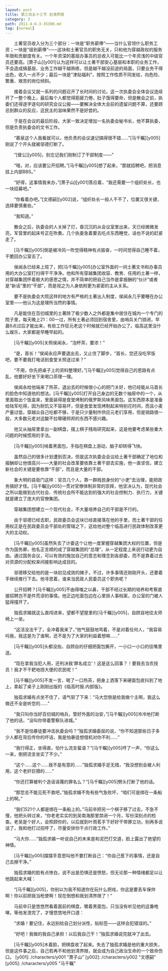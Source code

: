```yaml
---
layout: post
title: 第三百五十三节 划清界限
category: 3
path: 2011-4-6-3-35300.md
tag: [normal]
---
```


　　土著官员收入分为三个部分：一块是“职务薪俸”——当什么官领什么职务工资；一块是“级别薪俸”——这块和土著官员的职务无关，只和他为穿越政权的服务年限和贡献度有关。一个年资深的基层办事员的总收入可能比一个年资浅的中级官员还要高。[萧子山][y001]认为这样可以让土著干部安心基层和本职的业务工作，不会造成搞基层、业务工作越干越熟练，但是越干越没前途的局面，只要业务干得出色，收入一点不少；最后一块是“津贴福利”，按照工作性质不同发给，向危险、繁重、艰苦的岗位倾斜。

　　接着会议又就一系列的问题召开了长时间的讨论。这一次执委会全体会议连续开了一整个晚上，最后每个人都觉得筋疲力倦，肚子饿得要命，但是散会之前，执委们还得逐字逐句的研究会议公报——要解决全体大会前的遗留问题不算，还要顾忌到群众的反应，这民主的滋味果然不是好尝的。

　　于是在会议的最后阶段，大家一致决定增加一名执委会秘书长，他不算执委，但是负责执委会的文书工作。

　　“慕泉这个人我看就可以，他负责的会议速记搞得很不错……”[马千瞩][y005]刚说了个开头就被邬德打断了。

　　“[督公][y005]，别忘记我们刚制订了干部制度——”

　　“哦，对，应该要公开招聘。”[马千瞩][y005]想了起来，“那就招聘吧，把消息挂上内部BBS。”

　　“好得，这事情我来办，”[萧子山][y001]答应着，“我还需要一个组织处长，也一块招募吧。”

　　“你看着办吧。”[文德嗣][y002]说，“组织处长一般人干不了，位置又很关键，选择要慎重些。”

　　“我知道。”

　　散会之后，执委会的人关掉了灯，昏沉沉的从会议室里出来，天已经微微发亮，军营里的起床号正在吹奏。几个执委急着要去吃点东西睡觉，话也不说的赶紧走了。

　　[马千瞩][y005]倒是被冷风一吹觉得精神有点振奋，一时间觉得自己睡不着，干脆回办公室去了。

　　侯闻永已经来上班了，把[马千瞩][y005]办公室外面的一间土著文书和办事员用的大办公室打扫得干干净净。他和所有穿越集团收容、教育、任用的土著一样，对穿越集团怀着极大的感恩之情，并不简单的把自己当作是拿报酬的“伙计”或者是“新话”里的“干部”，而是视之为人身依附更为紧密的主从关系。

　　要不是执委会大院这样的地方有严格的土著出入制度，侯闻永几乎要睡在办公室里——他认为这是理所当然的事情。

　　凡是能住在百仞城里的土著除了极少数人之外都是集中居住在城内一个专门的院子里，每天晚上21：00一过，所有土著必须回到宿舍里，由哨兵关门锁闭，早晨6点过后才能出来，有些工作狂元老这个时候就已经开始办公了。临高这里没什么娱乐，大家都是早睡早起的。

　　[马千瞩][y005]关照侯闻永，“泡杯茶，要浓！”

　　“是，首长！”侯闻永应声要退出去，又止住了脚步，“首长，您还没吃早饭吧，要不要我打电话到食堂关照送过来？”

　　“不用，你先把桌子上的资料整理好。”[马千瞩][y005]觉得自己的思路有点乱，他要好好坐下来喝口茶理一理。

　　侯闻永给他端来了热茶，退出去的时候很小心的把门关好，他已经能从马首长的脸色中知道他的想法。[马千瞩][y005]打开自己身边的无数个抽屉中的一个，从里面取出个饭盒来，里面装得是食堂烤制的俄罗斯风味黑面包。这东西原本是准备给陆军吃得，因为耐饥又不容易坏，但是食堂发现烤制起来特别花时间，而且小麦产量过低，穿越众自己吃都不够，于是只少量制作供应元老们享用，但是销路很一般，大多数元老对这酸不拉唧硬邦邦的东西不感兴趣。

　　他又从抽屉里拿出一副棋盘，摆上棋子残局研究起来，这是他要考虑某些重大问题的时候惯用的手法。

　　[马千瞩][y005]啃着黑面包，手指在棋盘上游动，脑子却转得飞快。

　　虽然自己的很多计划遭到否决，但是这次执委会会议给土著干部确定了地位和报酬却让他很高兴——大量的社会改革要依靠土著干部去实施，他一直坚信，建立新社会的关键是要依靠“干部”，而且是大量的干部。

　　象大明的县衙门这样：官员几个人，靠一群贱民身份的“小吏”去治理，能把政务搞好才怪。[马千瞩][y005]一贯对官僚体制非常的崇拜，他坚决认为，现代社会之所以能做到古代社会、传统社会所不能达到的强大的社会控制力、执行力，关键就是建立了庞大的官僚集团。

　　穿越集团想建立一个现代社会，不大量培养自己的干部是不行的。

　　由于邬德已经去职，民政委员会这块已经直接落在他的手里，而土著干部的任用权正是在民政委员会干部处的管辖之下，这给他对整个临高进行民政体制改革更大的主动权。

　　[马千瞩][y005]虽然失去了计委这个让他一度掌握穿越集团大权的位置，但是作为国务卿，他名正言顺的成了穿越集团的“总理”，从一定程度上来说行动更为自由。通过国务会议，可以有效的施加自己的意志和理念到各部委，而不是靠着过去对资源的分配权来间接影响达成目的。

　　邬德移交给他的是一块初见成效的摊子，不过，许多事情还刚刚开头，还要着手继续推行下去。他寻思着，谁来当民政人民委员这个职务呢？

　　公开招聘？[马千瞩][y005]不由得嗤之以鼻，干部不经过长期的培养和考察直接招聘岂不是件荒谬的事情。他正边吃面包边在心里排人事档案，办公室的门被人猛得撞开了。

　　独孤求婚就这么直闯进来，望都不望屋里的[马千瞩][y005]，自顾自地往太师椅上一坐。

　　“这活没法干了，全冲着我来了，”他气鼓鼓地骂着，不是对着任何人，“我容易吗我，我这是为了谁啊，还不是为了大家的利益着想嘛……”

　　[马千瞩][y005]头都没抬，自顾自的仔细把面包撕开，一小口一小口的往嘴里送。

　　“现在拿我当犯人用，还判决我‘罪名成立’！这是这么回事？！要我去当农技员！我才不干耙地捞大便的农民呢！”

　　[马千瞩][y005]不发一言，喝了一口热茶，把身上洒落下来硬面包皮抖到了地上，拿起了桌子上刚刚出版的《临高时报.内部版》。

　　独孤求婚有点坐不住了，语气软了下来：“马大您倒是给我做个主啊，我这么做还不全是听您的……”

　　“我只叫你当好百仞城的哨兵，管好外面的治安，”[马千瞩][y005]冷冷地打断了他的话，“没叫你带着警察队进城。”

　　“我不是怕暴徒要冲击执委会吗？”独孤求婚委屈的说，“你不知道那些日子多少人都在背后传你的坏话，我是怕暴徒想借机对你不利……”

　　“我行得正，坐得直，怕什么流言蜚语？”[马千瞩][y005]哼了一声，“你这么一来，倒把流言坐实了不少。”

　　“这个……这个……我不是有意的……”独孤求婚手足无措，“我没想到会被人利用，这个老奸巨猾的……”

　　“你还打算被判个造谣诬蔑的罪名么？”[马千瞩][y005]劈头打断了他的话。

　　“那您总不能见死不救吧，”独孤求婚不免有些气急败坏，“咱们可是绑在一条船上的啊。”

　　“我们521个人都是绑在一条船上的。”马前卒把另一个棋子移了过去，不急不慢，他把头转过来，“你老老实实的到吴南海那里禁闭一个月，写份深刻点的检查。老吴是个好人，会照顾你的，以后就到叶雨茗手下好好干带罪立功，别再多说话了，我和他打过招呼了，尽量安排你干点行政工作。”

　　“马大你……”独孤求婚一听说自己的未来是和泥巴打交道，脸上露出了绝望的神情。

　　[马千瞩][y005]摆摆手意思叫他不要打断自己：“你自己惹下的事情，还是自己去擦干净。”

　　独孤求婚的脸有点惨白，说不出是恐惧还是愤怒，但无论那一种情绪都足以让他跳起来大喊：

　　“[马千瞩][y005]，你别以为我不知道你在玩什么把戏，你这是要丢车保帅啊！你以前把我当枪使啊！现在倒想和我划清界限了！”

　　马前卒只是悠悠然看着面前的棋盘，嚼着黑面包，只当没有听见他的这番咆哮。等他发泄完了，才慢悠悠地开口道：

　　“求婚！要记住，永远别给自己划分派性，贴标签——这样会犯错误的。”

　　“好吧！我做的我自己承担！以后我自己干！”独孤求婚说完就冲了出去。

　　[马千瞩][y005]木着脸，把棋盘收了起来。失去了独孤求婚是他的重大损失，但是这件事之后，自己若再不和他划清界限，就会成为自己政治生命的一个致命伤口。
[y001]: /characters/y001 "萧子山"
[y002]: /characters/y002 "文德嗣"
[y005]: /characters/y005 "马千瞩"
